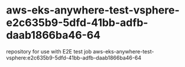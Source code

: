 # aws-eks-anywhere-test-vsphere-e2c635b9-5dfd-41bb-adfb-daab1866ba46-64
repository for use with E2E test job aws-eks-anywhere-test-vsphere:e2c635b9-5dfd-41bb-adfb-daab1866ba46-64
